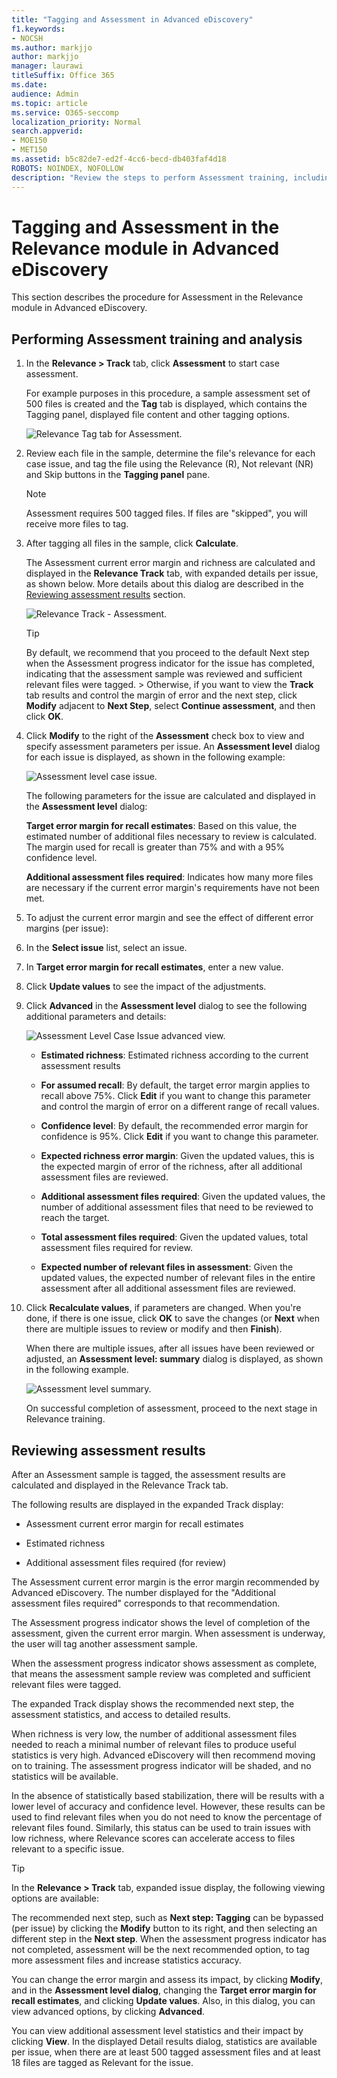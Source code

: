 ```yaml
---
title: "Tagging and Assessment in Advanced eDiscovery"
f1.keywords:
- NOCSH
ms.author: markjjo
author: markjjo
manager: laurawi
titleSuffix: Office 365
ms.date: 
audience: Admin
ms.topic: article
ms.service: O365-seccomp
localization_priority: Normal
search.appverid: 
- MOE150
- MET150
ms.assetid: b5c82de7-ed2f-4cc6-becd-db403faf4d18
ROBOTS: NOINDEX, NOFOLLOW
description: "Review the steps to perform Assessment training, including tagging files, and reviewing assessment results in Advanced eDiscovery."
---
```


# Tagging and Assessment in the Relevance module in Advanced eDiscovery
  
This section describes the procedure for Assessment in the Relevance module in Advanced eDiscovery.
  
## Performing Assessment training and analysis

1. In the **Relevance \> Track** tab, click **Assessment** to start case assessment.

    For example purposes in this procedure, a sample assessment set of 500 files is created and the **Tag** tab is displayed, which contains the Tagging panel, displayed file content and other tagging options. 

    ![Relevance Tag tab for Assessment.](../media/c8acf891-b1cd-4344-816c-eabb8cbbe742.png)
  
2. Review each file in the sample, determine the file's relevance for each case issue, and tag the file using the Relevance (R), Not relevant (NR) and Skip buttons in the **Tagging panel** pane. 

    > [!NOTE]
    >  Assessment requires 500 tagged files. If files are "skipped", you will receive more files to tag. 
  
3. After tagging all files in the sample, click **Calculate**.

    The Assessment current error margin and richness are calculated and displayed in the **Relevance Track** tab, with expanded details per issue, as shown below. More details about this dialog are described in the [Reviewing assessment results](#reviewing-assessment-results) section.

    ![Relevance Track - Assessment.](../media/da911ba5-8678-40d6-9ad5-fd0b058355c1.png)
  
    > [!TIP]
    > By default, we recommend that you proceed to the default Next step when the Assessment progress indicator for the issue has completed, indicating that the assessment sample was reviewed and sufficient relevant files were tagged. > Otherwise, if you want to view the **Track** tab results and control the margin of error and the next step, click **Modify** adjacent to **Next Step**, select **Continue assessment**, and then click **OK**.
  
4. Click **Modify** to the right of the **Assessment** check box to view and specify assessment parameters per issue. An **Assessment level** dialog for each issue is displayed, as shown in the following example: 

    ![Assessment level case issue.](../media/b7113fef-d125-4617-ae1b-c9eb0bf79aec.png)
  
    The following parameters for the issue are calculated and displayed in the **Assessment level** dialog: 

    **Target error margin for recall estimates**: Based on this value, the estimated number of additional files necessary to review is calculated. The margin used for recall is greater than 75% and with a 95% confidence level.

    **Additional assessment files required**: Indicates how many more files are necessary if the current error margin's requirements have not been met. 

5. To adjust the current error margin and see the effect of different error margins (per issue):

6. In the **Select issue** list, select an issue. 

7. In **Target error margin for recall estimates**, enter a new value.

8. Click **Update values** to see the impact of the adjustments. 

9. Click **Advanced** in the **Assessment level** dialog to see the following additional parameters and details: 

    ![Assessment Level Case Issue advanced view.](../media/577d7e0e-95df-48c2-9dec-bdeab5e801d8.png)
  
    - **Estimated richness**: Estimated richness according to the current assessment results

    - **For assumed recall**: By default, the target error margin applies to recall above 75%. Click **Edit** if you want to change this parameter and control the margin of error on a different range of recall values. 

    - **Confidence level**: By default, the recommended error margin for confidence is 95%. Click **Edit** if you want to change this parameter.

    - **Expected richness error margin**: Given the updated values, this is the expected margin of error of the richness, after all additional assessment files are reviewed.

    - **Additional assessment files required**: Given the updated values, the number of additional assessment files that need to be reviewed to reach the target.

    - **Total assessment files required**: Given the updated values, total assessment files required for review.

    - **Expected number of relevant files in assessment**: Given the updated values, the expected number of relevant files in the entire assessment after all additional assessment files are reviewed.

10. Click **Recalculate values**, if parameters are changed. When you're done, if there is one issue, click **OK** to save the changes (or **Next** when there are multiple issues to review or modify and then **Finish**). 

    When there are multiple issues, after all issues have been reviewed or adjusted, an **Assessment level: summary** dialog is displayed, as shown in the following example. 

    ![Assessment level summary.](../media/4997b46d-10a5-4abc-b3b2-7b75a370eb9e.png)
  
    On successful completion of assessment, proceed to the next stage in Relevance training.

## Reviewing assessment results

After an Assessment sample is tagged, the assessment results are calculated and displayed in the Relevance Track tab.
  
The following results are displayed in the expanded Track display:
  
- Assessment current error margin for recall estimates

- Estimated richness

- Additional assessment files required (for review)

The Assessment current error margin is the error margin recommended by Advanced eDiscovery. The number displayed for the "Additional assessment files required" corresponds to that recommendation.
  
The Assessment progress indicator shows the level of completion of the assessment, given the current error margin. When assessment is underway, the user will tag another assessment sample.
  
When the assessment progress indicator shows assessment as complete, that means the assessment sample review was completed and sufficient relevant files were tagged. 
  
The expanded Track display shows the recommended next step, the assessment statistics, and access to detailed results.
  
When richness is very low, the number of additional assessment files needed to reach a minimal number of relevant files to produce useful statistics is very high. Advanced eDiscovery will then recommend moving on to training. The assessment progress indicator will be shaded, and no statistics will be available.
  
In the absence of statistically based stabilization, there will be results with a lower level of accuracy and confidence level. However, these results can be used to find relevant files when you do not need to know the percentage of relevant files found. Similarly, this status can be used to train issues with low richness, where Relevance scores can accelerate access to files relevant to a specific issue.
  
> [!TIP]
> In the **Relevance \> Track** tab, expanded issue display, the following viewing options are available: 
> 
> The recommended next step, such as **Next step: Tagging** can be bypassed (per issue) by clicking the **Modify** button to its right, and then selecting an different step in the **Next step**. When the assessment progress indicator has not completed, assessment will be the next recommended option, to tag more assessment files and increase statistics accuracy. 
> 
> You can change the error margin and assess its impact, by clicking **Modify**, and in the **Assessment level dialog**, changing the **Target error margin for recall estimates**, and clicking **Update values**. Also, in this dialog, you can view advanced options, by clicking **Advanced**. 
> 
> You can view additional assessment level statistics and their impact by clicking **View**. In the displayed Detail results dialog, statistics are available per issue, when there are at least 500 tagged assessment files and at least 18 files are tagged as Relevant for the issue. 
